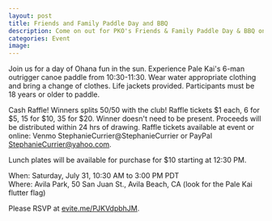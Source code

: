 ```yaml
---
layout: post
title: Friends and Family Paddle Day and BBQ
description: Come on out for PKO's Friends & Family Paddle Day & BBQ on July 31st. Click here for details.
categories: Event
image: 
---
```

 
Join us for a day of Ohana fun in the sun. Experience Pale Kai's 6-man outrigger canoe paddle from 10:30-11:30. Wear water appropriate clothing and bring a change of clothes. Life jackets provided. Participants must be 18 years or older to paddle. 

Cash Raffle! Winners splits 50/50 with the club! Raffle tickets $1 each, 6 for $5, 15 for $10, 35 for $20. Winner doesn't need to be present. Proceeds will be distributed within 24 hrs of drawing. Raffle tickets available at event or online: Venmo StephanieCurrier@StephanieCurrier or PayPal StephanieCurrier@yahoo.com. 

Lunch plates will be available for purchase for $10 starting at 12:30 PM.

When: Saturday, July 31, 10:30 AM to 3:00 PM PDT<BR>
Where: Avila Park, 50 San Juan St., Avila Beach, CA (look for the Pale Kai flutter flag)

Please RSVP at <A HREF="http://evite.me/PJKVdpbhJM">evite.me/PJKVdpbhJM</A>.